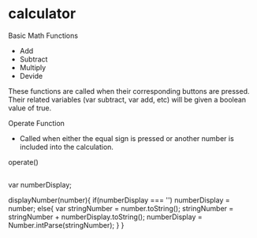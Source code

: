 # calculator

Basic Math Functions
- Add
- Subtract
- Multiply
- Devide

These functions are called when their corresponding buttons are pressed. Their related variables (var subtract, var add, etc) will be given a boolean value of true. 

Operate Function
- Called when either the equal sign is pressed or another number is included into the calculation. 

operate()


## 
var numberDisplay;

displayNumber(number){
    if(numberDisplay === '')
        numberDisplay = number;
    else{
        var stringNumber = number.toString();
        stringNumber = stringNumber + numberDisplay.toString();
        numberDisplay = Number.intParse(stringNumber);
    }
}
